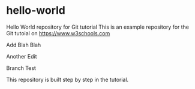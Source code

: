 # hello-world
Hello World repository for Git tutorial
This is an example repository for the Git tutoial on https://www.w3schools.com

Add Blah Blah

Another Edit

Branch Test

This repository is built step by step in the tutorial.
